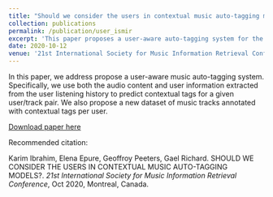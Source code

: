 ```yaml
---
title: "Should we consider the users in contextual music auto-tagging models?"
collection: publications
permalink: /publication/user_ismir
excerpt: 'This paper proposes a user-aware auto-tagging system for the contextual tags of music tracks'
date: 2020-10-12
venue: '21st International Society for Music Information Retrieval Conference (ISMIR)'
---
```

In this paper, we address propose a user-aware music auto-tagging system. Specifically, we use both the audio content and user information extracted from the user listening history to predict contextual tags for a given user/track pair. We also propose a new dataset of music tracks annotated with contextual tags per user.

[Download paper here](https://hal.telecom-paris.fr/hal-02934433/)

Recommended citation: 

Karim Ibrahim, Elena Epure, Geoffroy Peeters, Gael Richard. SHOULD WE CONSIDER THE USERS IN CONTEXTUAL MUSIC AUTO-TAGGING MODELS?. <i>21st International Society for Music Information Retrieval Conference</i>, Oct 2020, Montreal, Canada.
